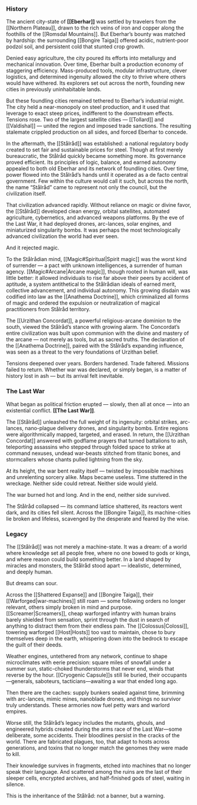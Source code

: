 ### History
The ancient city-state of **[[Eberhar]]** was settled by travelers from the [[Northern Plateau]], drawn to the rich veins of iron and copper along the foothills of the [[Romsdal Mountains]]. But Eberhar’s bounty was matched by hardship: the surrounding [[Bongire Taiga]] offered acidic, nutrient-poor podzol soil, and persistent cold that stunted crop growth.

Denied easy agriculture, the city poured its efforts into metallurgy and mechanical innovation. Over time, Eberhar built a production economy of staggering efficiency. Mass-produced tools, modular infrastructure, clever logistics, and determined ingenuity allowed the city to thrive where others would have withered. Its explorers set out across the north, founding new cities in previously uninhabitable lands.

But these foundling cities remained tethered to Eberhar’s industrial might. The city held a near-monopoly on steel production, and it used that leverage to exact steep prices, indifferent to the downstream effects. Tensions rose. Two of the largest satellite cities — [[Tollard]] and [[Valdishal]] — united the region and imposed trade sanctions. The resulting stalemate crippled production on all sides, and forced Eberhar to concede.

In the aftermath, the [[Stålråd]] was established: a national regulatory body created to set fair and sustainable prices for steel. Though at first merely bureaucratic, the Stålråd quickly became something more. Its governance proved efficient. Its principles of logic, balance, and earned autonomy appealed to both old Eberhar and its network of foundling cities. Over time, power flowed into the Stålråd’s hands until it operated as a de facto central government. Few within the culture would call it such, but across the north, the name “Stålråd” came to represent not only the council, but the civilization itself.

That civilization advanced rapidly. Without reliance on magic or divine favor, the [[Stålråd]] developed clean energy, orbital satellites, automated agriculture, cybernetics, and advanced weapons platforms. By the eve of the Last War, it had deployed drones, arc-lances, solar engines, and miniaturized singularity bombs. It was perhaps the most technologically advanced civilization the world had ever seen.

And it rejected magic.

To the Stålrådian mind, [[Magic#Spiritual|Spirit magic]] was the worst kind of surrender — a pact with unknown intelligences, a surrender of human agency. [[Magic#Arcane|Arcane magic]], though rooted in human will, was little better: it allowed individuals to rise far above their peers by accident of aptitude, a system antithetical to the Stålrådian ideals of earned merit, collective advancement, and individual autonomy. This growing disdain was codified into law as the [[Anathema Doctrine]], which criminalized all forms of magic and ordered the expulsion or neutralization of magical practitioners from Stålråd territory.

The [[Urzithan Concordat]], a powerful religious-arcane dominion to the south, viewed the Stålråd’s stance with growing alarm. The Concordat’s entire civilization was built upon communion with the divine and mastery of the arcane — not merely as tools, but as sacred truths. The declaration of the [[Anathema Doctrine]], paired with the Stålråd’s expanding influence, was seen as a threat to the very foundations of Urzithan belief.

Tensions deepened over years. Borders hardened. Trade faltered. Missions failed to return. Whether war was declared, or simply began, is a matter of history lost in ash — but its arrival felt inevitable.
### The Last War
What began as political friction erupted — slowly, then all at once — into an existential conflict. **[[The Last War]]**.

The [[Stålråd]] unleashed the full weight of its ingenuity: orbital strikes, arc-lances, nano-plague delivery drones, and singularity bombs. Entire regions were algorithmically mapped, targeted, and erased. In return, the [[Urzithan Concordat]] answered with godflame prayers that turned battalions to ash, teleporting assassins who stepped through folded space to strike at command nexuses, undead war-beasts stitched from titanic bones, and stormcallers whose chants pulled lightning from the sky.

At its height, the war bent reality itself — twisted by impossible machines and unrelenting sorcery alike. Maps became useless. Time stuttered in the wreckage. Neither side could retreat. Neither side would yield.

The war burned hot and long. And in the end, neither side survived.

The Stålråd collapsed — its command lattice shattered, its reactors went dark, and its cities fell silent. Across the [[Bongire Taiga]], its machine-cities lie broken and lifeless, scavenged by the desperate and feared by the wise.
### Legacy
The [[Stålråd]] was not merely a machine-state. It was a dream: of a world where knowledge set all people free, where no one bowed to gods or kings, and where reason could build something better. In a land shaped by miracles and monsters, the Stålråd stood apart — idealistic, determined, and deeply human.

But dreams can sour.

Across the [[Shattered Expanse]] and [[Bongire Taiga]], their [[Warforged|war-machines]] still roam — some following orders no longer relevant, others simply broken in mind and purpose. [[Screamer|Screamers]], cheap warforged infantry with human brains barely shielded from sensation, sprint through the dust in search of anything to distract them from their endless pain. The [[Colossus|Colossi]], towering warforged [[Host|Hosts]] too vast to maintain, chose to bury themselves deep in the earth, whispering down into the bedrock to escape the guilt of their deeds.

Weather engines, untethered from any network, continue to shape microclimates with eerie precision: square miles of snowfall under a summer sun, static-choked thunderstorms that never end, winds that reverse by the hour. [[Cryogenic Capsule]]s still lie buried, their occupants—generals, saboteurs, tacticians—awaiting a war that ended long ago.

Then there are the caches: supply bunkers sealed against time, brimming with arc-lances, mimic mines, nanoblade drones, and things no survivor truly understands. These armories now fuel petty wars and warlord empires.

Worse still, the Stålråd’s legacy includes the mutants, ghouls, and engineered hybrids created during the arms race of the Last War—some deliberate, some accidents. Their bloodlines persist in the cracks of the world. There are fabricated plagues, too, that adapt to hosts across generations, and toxins that no longer match the genomes they were made to kill.

Their knowledge survives in fragments, etched into machines that no longer speak their language. And scattered among the ruins are the last of their sleeper cells, encrypted archives, and half-finished gods of steel, waiting in silence.

This is the inheritance of the Stålråd: not a banner, but a warning.